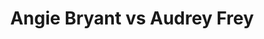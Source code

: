 ---
title: Angie Bryant vs Audrey Frey
player1:
  name: Bryant, Angie
  percent: 74
  wins: 1
  losses: 1
player2:
  name: Frey, Audrey
  percent: 82
  wins: 1
  losses: 1
games:
- player1:
    team: NS
    position: Second
    percent: 80
    win: 0
    loss: 1
  player2:
    team: 'ON'
    position: Lead
    percent: 79
    win: 1
    loss: 0
  event: Hearts
  year: 1994
  draw: Round Robin(13)
  score: ON 10 - NS 8
- player1:
    team: NS
    position: Third
    percent: 69
    win: 1
    loss: 0
  player2:
    team: 'ON'
    position: Lead
    percent: 85
    win: 0
    loss: 1
  event: Hearts
  year: 1998
  draw: Round Robin(4)
  score: NS 9 - ON 8
- player1:
    team: MAT
    position: Third
    percent: 92
    win: 0
    loss: 1
  player2:
    team: MER
    position: Lead
    percent: 75
    win: 1
    loss: 0
  event: Trials (Women)
  year: 1997
  draw: Round Robin(1)
  score: MAT 3 - MER 7
---